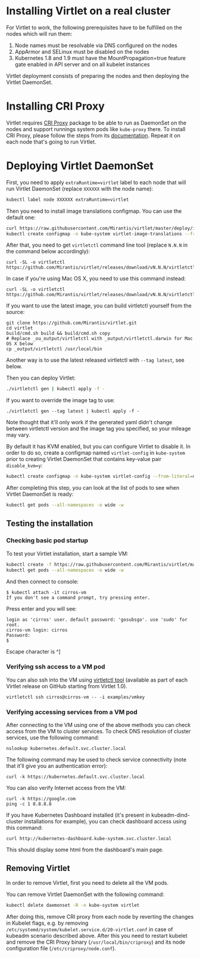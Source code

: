 # Installing Virtlet on a real cluster

For Virtlet to work, the following prerequisites have to be fulfilled
on the nodes which will run them:

1. Node names must be resolvable via DNS configured on the nodes
1. AppArmor and SELinux must be disabled on the nodes
1. Kubernetes 1.8 and 1.9 must have the MountPropagation=true feature gate enabled in API server and on all kubelet instances

Virtlet deployment consists of preparing the nodes and then deploying
the Virtlet DaemonSet.

# Installing CRI Proxy

Virtlet requires [CRI Proxy](https://github.com/Mirantis/criproxy)
package to be able to run as DaemonSet on the nodes and support
runnings system pods like `kube-proxy` there. To install CRI Proxy,
please follow the steps from its
[documentation](https://github.com/Mirantis/criproxy/blob/master/README.md).
Repeat it on each node that's going to run Virtlet.

# Deploying Virtlet DaemonSet

First, you need to apply `extraRuntime=virtlet` label to each node that will run Virtlet DaemonSet (replace `XXXXXX` with the node name):
```bash
kubectl label node XXXXXX extraRuntime=virtlet
```

Then you need to install image translations configmap. You can use the default one:
```bash
curl https://raw.githubusercontent.com/Mirantis/virtlet/master/deploy/images.yaml >images.yaml
kubectl create configmap -n kube-system virtlet-image-translations --from-file images.yaml
```

After that, you need to get `virtletctl` command line tool (replace `N.N.N` in the command below accordingly):
```
curl -SL -o virtletctl https://github.com/Mirantis/virtlet/releases/download/vN.N.N/virtletctl
```
In case if you're using Mac OS X, you need to use this command instead:
```
curl -SL -o virtletctl https://github.com/Mirantis/virtlet/releases/download/vN.N.N/virtletctl.darwin
```

If you want to use the latest image, you can build virtletctl yourself from the source:
```
git clone https://github.com/Mirantis/virtlet.git
cd virtlet
build/cmd.sh build && build/cmd.sh copy
# Replace _ou_output/virtletctl with _output/virtletctl.darwin for Mac OS X below
cp _output/virtletctl /usr/local/bin
```
Another way is to use the latest released virtletctl with `--tag latest`, see below.

Then you can deploy Virtlet:
```bash
./virtletctl gen | kubectl apply -f -
```

If you want to override the image tag to use:
```
./virtletctl gen --tag latest | kubectl apply -f -
```
Note thought that it'll only work if the generated yaml didn't change between
virtletctl version and the image tag you specified, so your mileage may vary.

By default it has KVM enabled, but you can configure Virtlet to
disable it.  In order to do so, create a configmap named
`virtlet-config` in `kube-system` prior to creating Virtlet DaemonSet
that contains key-value pair `disable_kvm=y`:
```bash
kubectl create configmap -n kube-system virtlet-config --from-literal=disable_kvm=y
```

After completing this step, you can look at the list of pods to see
when Virtlet DaemonSet is ready:
```bash
kubectl get pods --all-namespaces -o wide -w
```

## Testing the installation

### Checking basic pod startup

To test your Virtlet installation, start a sample VM:
```bash
kubectl create -f https://raw.githubusercontent.com/Mirantis/virtlet/master/examples/cirros-vm.yaml
kubectl get pods --all-namespaces -o wide -w
```

And then connect to console:
```
$ kubectl attach -it cirros-vm
If you don't see a command prompt, try pressing enter.
```

Press enter and you will see:

```
login as 'cirros' user. default password: 'gosubsgo'. use 'sudo' for root.
cirros-vm login: cirros
Password:
$
```

Escape character is ^]

### Verifying ssh access to a VM pod

You can also ssh into the VM using
[virtletctl tool](../docs/virtletctl/virtletctl.md) (available as part
of each Virtlet release on GitHub starting from Virtlet 1.0).

```
virtletctl ssh cirros@cirros-vm -- -i examples/vmkey
```

### Verifying accessing services from a VM pod

After connecting to the VM using one of the above methods you can check access
from the VM to cluster services. To check DNS resolution of cluster services,
use the following command:

```
nslookup kubernetes.default.svc.cluster.local
```

The following command may be used to check service connectivity (note that
it'll give you an authentication error):

```
curl -k https://kubernetes.default.svc.cluster.local
```

You can also verify Internet access from the VM:

```
curl -k https://google.com
ping -c 1 8.8.8.8
```

If you have Kubernetes Dashboard installed (it's present in
kubeadm-dind-cluster installations for example), you can check
dashboard access using this command:

```
curl http://kubernetes-dashboard.kube-system.svc.cluster.local
```

This should display some html from the dashboard's main page.

## Removing Virtlet

In order to remove Virtlet, first you need to delete all the VM pods.

You can remove Virtlet DaemonSet with the following command:
```bash
kubectl delete daemonset -R -n kube-system virtlet
```

After doing this, remove CRI proxy from each node by reverting the
changes in Kubelet flags, e.g. by removing
`/etc/systemd/system/kubelet.service.d/20-virtlet.conf` in case of
kubeadm scenario described above. After this you need to restart
kubelet and remove the CRI Proxy binary (`/usr/local/bin/criproxy`)
and its node configuration file (`/etc/criproxy/node.conf`).
